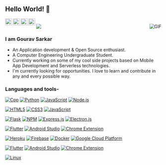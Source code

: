 ## Hello World! 👋

<a href="https://twitter.com/GouravS52630387">
  <img align="left" alt="Gourav's Twitter" width="22px" src="https://cdn.jsdelivr.net/npm/simple-icons@v3/icons/twitter.svg" />
</a>
<a href="https://www.linkedin.com/in/gourav-sarkar-439026191//">
  <img align="left" alt="Gourav's Linkdein" width="22px" src="https://cdn.jsdelivr.net/npm/simple-icons@v3/icons/linkedin.svg" />
</a>
<a href="https://github.com/Gourav2000">
  <img align="left" alt="Gourav's Github" width="22px" src="https://cdn.jsdelivr.net/npm/simple-icons@v3/icons/github.svg" />
</a>
<a href="https://www.hackerrank.com/sarkargourav000">
  <img align="left" alt="Ajay's Hackerrank" width="22px" src="https://cdn.jsdelivr.net/npm/simple-icons@v3/icons/hackerrank.svg" />
</a>
<br />
<img align="right" alt="GIF" src="https://media2.giphy.com/media/6heBQSjt2IoA8/giphy.gif?cid=ecf05e472f30c733da45797cd3588b4ae0905053fefb7e54&rid=giphy.gif" />

<img src=https://profile-counter.glitch.me/Gourav2000/count.svg/>

### I am Gourav Sarkar
- An Application development & Open Source enthusiast.
- A Computer Engineering Undergraduate Student. 
- Currently working on some of my cool side projects based on Mobile App Development and Serverless technologies.
- I'm currently looking for opportunities. I love to learn and contribute in any and every possible way.

### Languages and tools-
[![Cpp](https://img.shields.io/badge/-C++-00599C?style=flat-square&logo=c%2B%2B&logoColor=white)](https://isocpp.org/)
[![Python](https://img.shields.io/badge/-Python-3776AB?style=flat-square&logo=python&logoColor=white)](https://www.python.org/)
[![JavaScript](https://img.shields.io/badge/-JavaScript-FF9800?style=flat-square&logo=javascript&logoColor=white)](https://www.javascript.com/)
[![Node.js](https://img.shields.io/badge/-Node.js-43853d?style=flat-square&logo=node.js&logoColor=ffffff)](https://nodejs.org/)

[![HTML5](https://img.shields.io/badge/-HTML5-E34F26?style=flat-square&logo=html5&logoColor=white)](https://html.spec.whatwg.org/)
[![CSS3](https://img.shields.io/badge/-CSS3-1572B6?style=flat-square&logo=css3&logoColor=white)](https://www.w3.org/Style/CSS/)
[![JavaScript](https://img.shields.io/badge/-JavaScript-FF9800?style=flat-square&logo=javascript&logoColor=white)](https://www.javascript.com/)

[![Flask](https://img.shields.io/badge/-Flask-000000?style=flat-square&logo=flask&logoColor=white)](https://flask.palletsprojects.com/)
[![NPM](https://img.shields.io/badge/-NPM-cb3837?style=flat-square&logo=npm&logoColor=white)](https://npmjs.com/)
[![Express.js](https://img.shields.io/badge/Express.js-orange?logo=express&logoColor=white)](https://expressjs.com/)
[![Electron.js](https://img.shields.io/badge/Electron.js-lightgrey?logo=electron&logoColor=white)](https://www.electronjs.org/)

[![Flutter](https://img.shields.io/badge/Flutter-blue?logo=flutter&logoColor=white)](https://flutter.dev/)
[![Android Studio](https://img.shields.io/badge/Android%20Studio-brightgreen?logo=Android%20Studio&logoColor=white)](https://developer.android.com/)
[![Chrome Extension](https://img.shields.io/badge/Chrome%20Extension-yellow?logo=Google%20Chrome&logoColor=white)](https://developer.chrome.com/docs/extensions/)

[![Heroku](https://img.shields.io/badge/-Heroku-430098?style=flat-square&logo=heroku&logoColor=white)](https://www.heroku.com/)
[![Firebase](https://img.shields.io/badge/-Firebase-FFCA28?style=flat-square&logo=firebase&logoColor=white)](https://firebase.google.com/)
[![Docker](https://img.shields.io/badge/-Docker-2496ED?style=flat-square&logo=docker&logoColor=white)](https://www.docker.com/)
[![Google Cloud Platform](https://img.shields.io/badge/Google%20Cloud%20Platform-blue?logo=google%20cloud&logoColor=white)](https://cloud.google.com/)

[![Flutter](https://img.shields.io/badge/Flutter-blue?logo=flutter&logoColor=white)](https://flutter.dev/)
[![Android Studio](https://img.shields.io/badge/Android%20Studio-brightgreen?logo=Android%20Studio&logoColor=white)](https://developer.android.com/)
[![Chrome Extension](https://img.shields.io/badge/Chrome%20Extension-yellow?logo=Google%20Chrome&logoColor=white)](https://developer.chrome.com/docs/extensions/)

[![Linux](https://img.shields.io/badge/-Linux-003791?style=flat-square&logo=linux&logoColor=white)](https://www.linux.org/)






